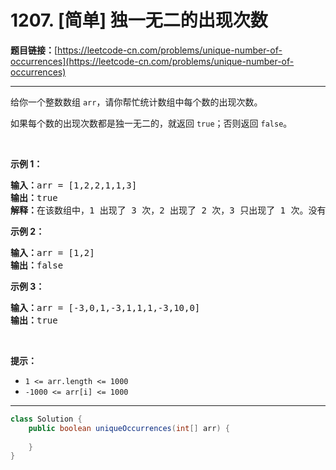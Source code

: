# 1207. [简单] 独一无二的出现次数

**题目链接：**[https://leetcode-cn.com/problems/unique-number-of-occurrences](https://leetcode-cn.com/problems/unique-number-of-occurrences)

---

<div class="content__1Y2H">
 <div class="notranslate">
  <p>给你一个整数数组&nbsp;<code>arr</code>，请你帮忙统计数组中每个数的出现次数。</p> 
  <p>如果每个数的出现次数都是独一无二的，就返回&nbsp;<code>true</code>；否则返回 <code>false</code>。</p> 
  <p>&nbsp;</p> 
  <p><strong>示例 1：</strong></p> 
  <pre class="language-text"><strong>输入：</strong>arr = [1,2,2,1,1,3]
<strong>输出：</strong>true
<strong>解释：</strong>在该数组中，1 出现了 3 次，2 出现了 2 次，3 只出现了 1 次。没有两个数的出现次数相同。</pre> 
  <p><strong>示例 2：</strong></p> 
  <pre class="language-text"><strong>输入：</strong>arr = [1,2]
<strong>输出：</strong>false
</pre> 
  <p><strong>示例 3：</strong></p> 
  <pre class="language-text"><strong>输入：</strong>arr = [-3,0,1,-3,1,1,1,-3,10,0]
<strong>输出：</strong>true
</pre> 
  <p>&nbsp;</p> 
  <p><strong>提示：</strong></p> 
  <ul> 
   <li><code>1 &lt;= arr.length&nbsp;&lt;= 1000</code></li> 
   <li><code>-1000 &lt;= arr[i] &lt;= 1000</code></li> 
  </ul> 
 </div>
</div>

---

```java
class Solution {
    public boolean uniqueOccurrences(int[] arr) {
        
    }
}
```